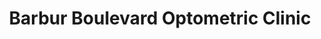 ---
title: "Barbur Boulevard Optometric Clinic"
url: /portland/barbur-boulevard-optometric-clinic/
shop: optician
---